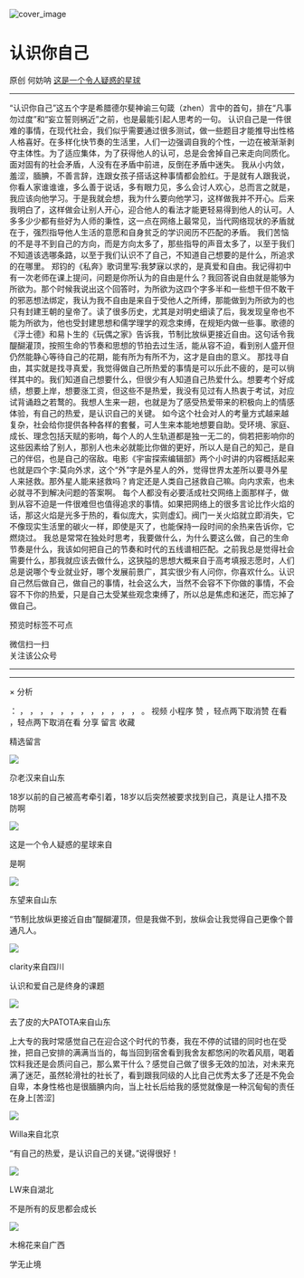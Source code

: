 ![cover_image](https://mmbiz.qpic.cn/mmbiz_jpg/UF0iaTnc0u749cNUvbiadtPPQOxtvc5osEe67kxRHfEr3icnTRkPGm9FTp5l5f1KBEibsibiamb0lD0vIwZDI5K5xg1w/0?wx_fmt=jpeg)

#  认识你自己

原创  何妨呐  [ 这是一个令人疑惑的星球 ](javascript:void\(0\);)

__ _ _ _ _

“认识你自己”这五个字是希腊德尔斐神谕三句箴（zhen）言中的首句，排在“凡事勿过度”和“妄立誓则祸近”之前，也是最能引起人思考的一句。
认识自己是一件很难的事情，在现代社会，我们似乎需要通过很多测试，做一些题目才能推导出性格人格喜好。在多样化快节奏的生活里，人们一边强调自我的个性，一边在被渐渐剥夺主体性。为了适应集体，为了获得他人的认可，总是会舍掉自己来走向同质化。面对固有的社会矛盾，人没有在矛盾中前进，反倒在矛盾中迷失。
我从小内敛，羞涩，腼腆，不善言辞，连跟女孩子搭话这种事情都会脸红。于是就有人跟我说，你看人家谁谁谁，多么善于说话，多有眼力见，多么会讨人欢心，总而言之就是，我应该向他学习。于是我就会想，我为什么要向他学习，这样做我并不开心。后来我明白了，这样做会让别人开心，迎合他人的看法才能更轻易得到他人的认可。人多多少少都有些好为人师的秉性，这一点在网络上最常见，当代网络现状的矛盾就在于，强烈指导他人生活的意愿和自身贫乏的学识阅历不匹配的矛盾。
我们苦恼的不是寻不到自己的方向，而是方向太多了，那些指导的声音太多了，以至于我们不知道该选哪条路，以至于我们认识不了自己，不知道自己想要的是什么，所追求的在哪里。
郑钧的《私奔》歌词里写:我梦寐以求的，是真爱和自由。我记得初中有一次老师在课上提问，问题是你所认为的自由是什么？我回答说自由就是能够为所欲为。那个时候我说出这个回答时，为所欲为这四个字多半和一些想干但不敢干的邪恶想法绑定，我认为我不自由是来自于受他人之所缚，那能做到为所欲为的也只有封建王朝的皇帝了。读了很多历史，尤其是对明史细读了后，我发现皇帝也不能为所欲为，他也受封建思想和儒学理学的观念束缚，在规矩内做一些事。歌德的《浮士德》和易卜生的《玩偶之家》告诉我，节制比放纵更接近自由。这句话令我醍醐灌顶，按照生命的节奏和思想的节拍去过生活，能从容不迫，看到别人盛开但仍然能静心等待自己的花期，能有所为有所不为，这才是自由的意义。
那找寻自由，其实就是找寻真爱，我觉得做自己所热爱的事情是可以乐此不疲的，是可以徜徉其中的。我们知道自己想要什么，但很少有人知道自己热爱什么。想要考个好成绩，想要上岸，想要涨工资，但这些不是热爱，我没有见过有人热衷于考试，对应试背诵趋之若鹜的。我想人生来一趟，也就是为了感受热爱带来的积极向上的情感体验，有自己的热爱，是认识自己的关键。
如今这个社会对人的考量方式越来越复杂，社会给你提供各种各样的套餐，可人生来本能地想要自助。受环境、家庭、成长、理念包括天赋的影响，每个人的人生轨道都是独一无二的，倘若把影响你的这些因素给了别人，那别人也未必就能比你做的更好，所以人是自己的知己，是自己的伴侣，也是自己的宿敌。电影《宇宙探索编辑部》两个小时讲的内容概括起来也就是四个字:莫向外求，这个“外”字是外星人的外，觉得世界太差所以要寻外星人来拯救。那外星人能来拯救吗？肯定还是人类自己拯救自己嘛。向内求索，也未必就寻不到解决问题的答案啊。
每个人都没有必要活成社交网络上面那样子，做到从容不迫是一件很难但也值得追求的事情。如果把网络上的很多言论比作火焰的话，那这火焰是光多于热的，看似庞大，实则虚幻。阀门一关火焰就立即消失，它不像现实生活里的碳火一样，即使是灭了，也能保持一段时间的余热来告诉你，它燃烧过。
我总是常常在独处时思考，我要做什么，为什么要这么做，自己的生命节奏是什么，我该如何把自己的节奏和时代的五线谱相匹配。之前我总是觉得社会需要什么，那我就应该去做什么，这狭隘的思想大概来自于高考填报志愿时，人们总是说哪个专业就业好，哪个发展前景广，其实很少有人问你，你喜欢什么。认识自己然后做自己，做自己的事情，社会这么大，当然不会容不下你做的事情，不会容不下你的热爱，只是自己太受某些观念束缚了，所以总是焦虑和迷茫，而忘掉了做自己。  

预览时标签不可点

微信扫一扫  
关注该公众号





****



****



×  分析

：  ，  ，  ，  ，  ，  ，  ，  ，  ，  ，  ，  ，  。  视频  小程序  赞  ，轻点两下取消赞  在看  ，轻点两下取消在看
分享  留言  收藏

精选留言

![](http://wx.qlogo.cn/mmopen/PiajxSqBRaEK06Yiap0AAxbXE7w6cnsfg0ZQ7WNwibQrTibTicicTwyibnVVwL2PgahXEwbb1PsWH4JfUNbdN4ffSrM2nPXkCRJ14Z05BqfwNGaFhj2eeLbKDYK5FfbRakKpRIV/64)

尕老汉来自山东

18岁以前的自己被高考牵引着，18岁以后突然被要求找到自己，真是让人措不及防啊

![](http://wx.qlogo.cn/mmhead/Q3auHgzwzM6VbGrBOOAlGagxkqgSgMFEKjUr4VTcuSxZf64GJ3Sezw/64)

这是一个令人疑惑的星球来自

是啊

![](http://wx.qlogo.cn/mmopen/PiajxSqBRaEIAzErL2ictTJDKjWNhyqHtzRdxFxYqbibHbxNg5MvbjcmU9AMiakiam5eicDIntcJZfLDyNwLwlVaL5NBHJtZM8uv2PiaQn3DYSFfhHOcqC00A679fURSaM8Mzme/64)

东望来自山东

“节制比放纵更接近自由”醍醐灌顶，但是我做不到，放纵会让我觉得自己更像个普通凡人。

![](http://wx.qlogo.cn/mmopen/PiajxSqBRaEJC5X75LPXkyR6IRy6VPHYhYndOKWxDjMl2n9mJc1nHR4kibXMj9BHqpRGOVby8PiaziboBTZhqHFWOO4cB3Ecf1LLh8oMD27HJ5jLw79SuV6k1oibzpsds1a3I/64)

clarity来自四川

认识和爱自己是终身的课题

![](http://wx.qlogo.cn/mmopen/biavxEKtGyvax0mxSQbhOByfDrX286VeksV8kVUVoiapxSibkXbqrG4VGFxibrFIzcAB5t4iaBibnPzR3R66cO4J57phBGMiaNfNdE6V1zOFiazqU1nEjwia7B9Eo0kP38vCw3ib1p/64)

去了皮的大PATOTA来自山东

上大专的我时常感觉自己在迎合这个时代的节奏，我在不停的试错的同时也在受挫，把自己安排的满满当当的，每当回到宿舍看到我舍友都悠闲的吹着风扇，喝着饮料我还是会质问自己，那么累干什么？感觉自己做了很多无效的加法，对未来充满了迷茫，虽然轮滑社的社长了，看到跟我同级的人比自己优秀太多了还是不免会自卑，本身性格也是很腼腆内向，当上社长后给我的感觉就像是一种沉甸甸的责任在身上[苦涩]

![](http://wx.qlogo.cn/mmopen/PiajxSqBRaEL1PCZ2JibvHuWbdzHDK5SdHlwkFR1pMgiaSDaVTd9KQHRRzxw3sjPwz8JpSdAC8SeSAII1NanMEBXJKRUUNc8ltibvNDg8aTTG5HahG2PSk27ppC4iaib5Z4r4x/64)

Willa来自北京

“有自己的热爱，是认识自己的关键。”说得很好！

![](http://wx.qlogo.cn/mmopen/Q3auHgzwzM4Vzs6BK6wrrcbRe3IcQRUQfjkkdXmvnjyTytIQUNLHpqtXjiclBp9TPIn3unHbNRGQO7E40MgZoEUhOcQWRLawWRvUQhbybONM/64)

LW来自湖北

不是所有的反思都会成长

![](http://wx.qlogo.cn/mmopen/icVo0sDlj28VQXl6ln9TFD023kq778NgqPwrI8HHo2ibwxGIpyNNwJs0wNNPF9cg986m8Ys80mNv7vdhzib1BwcjW03HmktHbWOqmWwOCia6VN1giat4V9Yd9drgokJib026He/64)

木棉花来自广西

学无止境

